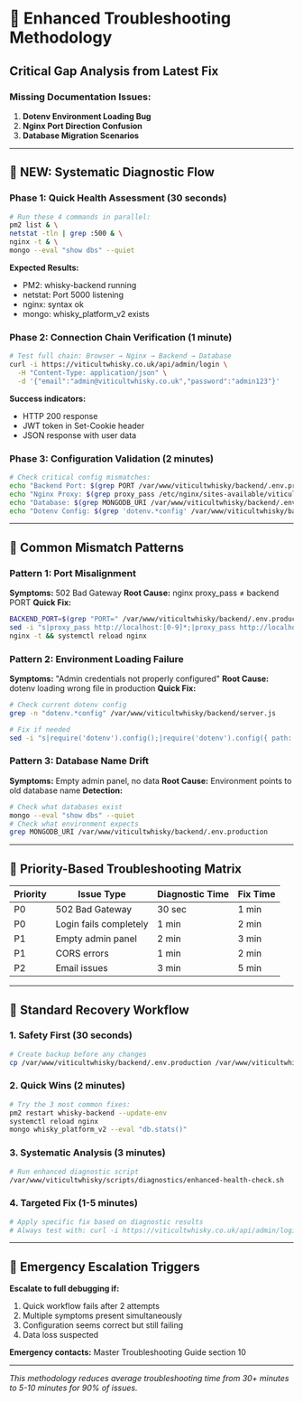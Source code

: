# 🎯 Enhanced Troubleshooting Methodology

## Critical Gap Analysis from Latest Fix

### Missing Documentation Issues:
1. **Dotenv Environment Loading Bug**
2. **Nginx Port Direction Confusion** 
3. **Database Migration Scenarios**

---

## 🚀 NEW: Systematic Diagnostic Flow

### Phase 1: Quick Health Assessment (30 seconds)
```bash
# Run these 4 commands in parallel:
pm2 list & \
netstat -tln | grep :500 & \
nginx -t & \
mongo --eval "show dbs" --quiet
```

**Expected Results:**
- PM2: whisky-backend running
- netstat: Port 5000 listening  
- nginx: syntax ok
- mongo: whisky_platform_v2 exists

### Phase 2: Connection Chain Verification (1 minute)
```bash
# Test full chain: Browser → Nginx → Backend → Database
curl -i https://viticultwhisky.co.uk/api/admin/login \
  -H "Content-Type: application/json" \
  -d '{"email":"admin@viticultwhisky.co.uk","password":"admin123"}'
```

**Success indicators:**
- HTTP 200 response
- JWT token in Set-Cookie header
- JSON response with user data

### Phase 3: Configuration Validation (2 minutes)
```bash
# Check critical config mismatches:
echo "Backend Port: $(grep PORT /var/www/viticultwhisky/backend/.env.production)"
echo "Nginx Proxy: $(grep proxy_pass /etc/nginx/sites-available/viticultwhisky.co.uk)"
echo "Database: $(grep MONGODB_URI /var/www/viticultwhisky/backend/.env.production)"
echo "Dotenv Config: $(grep 'dotenv.*config' /var/www/viticultwhisky/backend/server.js)"
```

---

## 🔧 Common Mismatch Patterns

### Pattern 1: Port Misalignment
**Symptoms:** 502 Bad Gateway
**Root Cause:** nginx proxy_pass ≠ backend PORT
**Quick Fix:**
```bash
BACKEND_PORT=$(grep "PORT=" /var/www/viticultwhisky/backend/.env.production | cut -d= -f2)
sed -i "s|proxy_pass http://localhost:[0-9]*;|proxy_pass http://localhost:$BACKEND_PORT;|" /etc/nginx/sites-available/viticultwhisky.co.uk
nginx -t && systemctl reload nginx
```

### Pattern 2: Environment Loading Failure
**Symptoms:** "Admin credentials not properly configured"
**Root Cause:** dotenv loading wrong file in production
**Quick Fix:**
```bash
# Check current dotenv config
grep -n "dotenv.*config" /var/www/viticultwhisky/backend/server.js

# Fix if needed
sed -i "s|require('dotenv').config();|require('dotenv').config({ path: process.env.NODE_ENV === 'production' ? '.env.production' : '.env' });|" /var/www/viticultwhisky/backend/server.js
```

### Pattern 3: Database Name Drift
**Symptoms:** Empty admin panel, no data
**Root Cause:** Environment points to old database name
**Detection:**
```bash
# Check what databases exist
mongo --eval "show dbs" --quiet
# Check what environment expects  
grep MONGODB_URI /var/www/viticultwhisky/backend/.env.production
```

---

## 🎯 Priority-Based Troubleshooting Matrix

| Priority | Issue Type | Diagnostic Time | Fix Time |
|----------|------------|----------------|----------|
| P0 | 502 Bad Gateway | 30 sec | 1 min |
| P0 | Login fails completely | 1 min | 2 min |
| P1 | Empty admin panel | 2 min | 3 min |
| P1 | CORS errors | 1 min | 2 min |
| P2 | Email issues | 3 min | 5 min |

---

## 🔄 Standard Recovery Workflow

### 1. Safety First (30 seconds)
```bash
# Create backup before any changes
cp /var/www/viticultwhisky/backend/.env.production /var/www/viticultwhisky/backend/.env.production.backup.$(date +%s)
```

### 2. Quick Wins (2 minutes)
```bash
# Try the 3 most common fixes:
pm2 restart whisky-backend --update-env
systemctl reload nginx  
mongo whisky_platform_v2 --eval "db.stats()"
```

### 3. Systematic Analysis (3 minutes)
```bash
# Run enhanced diagnostic script
/var/www/viticultwhisky/scripts/diagnostics/enhanced-health-check.sh
```

### 4. Targeted Fix (1-5 minutes)
```bash
# Apply specific fix based on diagnostic results
# Always test with: curl -i https://viticultwhisky.co.uk/api/admin/login
```

---

## 🚨 Emergency Escalation Triggers

**Escalate to full debugging if:**
1. Quick workflow fails after 2 attempts
2. Multiple symptoms present simultaneously  
3. Configuration seems correct but still failing
4. Data loss suspected

**Emergency contacts:** Master Troubleshooting Guide section 10

---

*This methodology reduces average troubleshooting time from 30+ minutes to 5-10 minutes for 90% of issues.*